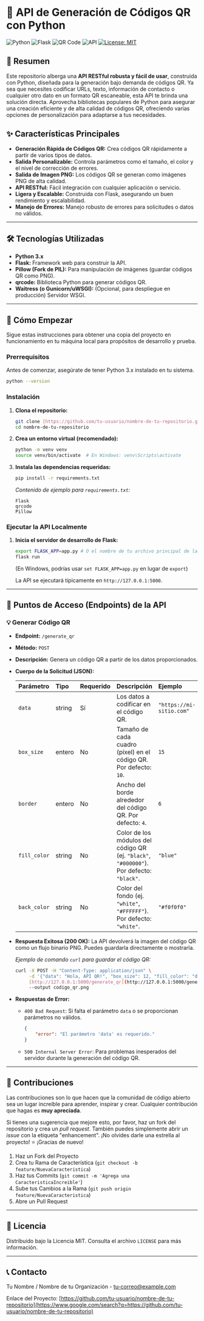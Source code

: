 # 🐍 API de Generación de Códigos QR con Python

![Python](https://img.shields.io/badge/Python-3.x-blue.svg)
![Flask](https://img.shields.io/badge/Framework-Flask-lightgray.svg)
![QR Code](https://img.shields.io/badge/Característica-Generación%20de%20Códigos%20QR-green.svg)
![API](https://img.shields.io/badge/Tipo-REST%20API-orange.svg)
[![License: MIT](https://img.shields.io/badge/License-MIT-yellow.svg)](https://opensource.org/licenses/MIT)

## 🚀 Resumen

Este repositorio alberga una **API RESTful robusta y fácil de usar**, construida con Python, diseñada para la generación bajo demanda de códigos QR. Ya sea que necesites codificar URLs, texto, información de contacto o cualquier otro dato en un formato QR escaneable, esta API te brinda una solución directa. Aprovecha bibliotecas populares de Python para asegurar una creación eficiente y de alta calidad de códigos QR, ofreciendo varias opciones de personalización para adaptarse a tus necesidades.

## ✨ Características Principales

* **Generación Rápida de Códigos QR:** Crea códigos QR rápidamente a partir de varios tipos de datos.
* **Salida Personalizable:** Controla parámetros como el tamaño, el color y el nivel de corrección de errores.
* **Salida de Imagen PNG:** Los códigos QR se generan como imágenes PNG de alta calidad.
* **API RESTful:** Fácil integración con cualquier aplicación o servicio.
* **Ligera y Escalable:** Construida con Flask, asegurando un buen rendimiento y escalabilidad.
* **Manejo de Errores:** Manejo robusto de errores para solicitudes o datos no válidos.

---

## 🛠️ Tecnologías Utilizadas

* **Python 3.x**
* **Flask:** Framework web para construir la API.
* **Pillow (Fork de PIL):** Para manipulación de imágenes (guardar códigos QR como PNG).
* **qrcode:** Biblioteca Python para generar códigos QR.
* **Waitress (o Gunicorn/uWSGI):** (Opcional, para despliegue en producción) Servidor WSGI.

---

## 🚀 Cómo Empezar

Sigue estas instrucciones para obtener una copia del proyecto en funcionamiento en tu máquina local para propósitos de desarrollo y prueba.

### Prerrequisitos

Antes de comenzar, asegúrate de tener Python 3.x instalado en tu sistema.

```bash
python --version
```

### Instalación

1.  **Clona el repositorio:**

    ```bash
    git clone [https://github.com/tu-usuario/nombre-de-tu-repositorio.git](https://github.com/tu-usuario/nombre-de-tu-repositorio.git)
    cd nombre-de-tu-repositorio
    ```

2.  **Crea un entorno virtual (recomendado):**

    ```bash
    python -m venv venv
    source venv/bin/activate  # En Windows: venv\Scripts\activate
    ```

3.  **Instala las dependencias requeridas:**

    ```bash
    pip install -r requirements.txt
    ```

    *Contenido de ejemplo para `requirements.txt`:*

    ```
    Flask
    qrcode
    Pillow
    ```

### Ejecutar la API Localmente

1.  **Inicia el servidor de desarrollo de Flask:**

    ```bash
    export FLASK_APP=app.py # O el nombre de tu archivo principal de la app Flask
    flask run
    ```

    (En Windows, podrías usar `set FLASK_APP=app.py` en lugar de `export`)

    La API se ejecutará típicamente en `http://127.0.0.1:5000`.

-----

## 📄 Puntos de Acceso (Endpoints) de la API

### 💡 Generar Código QR

  * **Endpoint:** `/generate_qr`

  * **Método:** `POST`

  * **Descripción:** Genera un código QR a partir de los datos proporcionados.

  * **Cuerpo de la Solicitud (JSON):**

    | Parámetro    | Tipo    | Requerido | Descripción                                                                | Ejemplo                    |
    | :----------- | :------ | :-------- | :------------------------------------------------------------------------- | :------------------------- |
    | `data`       | string  | Sí        | Los datos a codificar en el código QR.                                     | `"https://mi-sitio.com"`   |
    | `box_size`   | entero  | No        | Tamaño de cada cuadro (píxel) en el código QR. Por defecto: `10`.          | `15`                       |
    | `border`     | entero  | No        | Ancho del borde alrededor del código QR. Por defecto: `4`.                 | `6`                        |
    | `fill_color` | string  | No        | Color de los módulos del código QR (ej. `"black"`, `"#000000"`). Por defecto: `"black"`. | `"blue"`                   |
    | `back_color` | string  | No        | Color del fondo (ej. `"white"`, `"#FFFFFF"`). Por defecto: `"white"`.      | `"#f0f0f0"`                |

  * **Respuesta Exitosa (200 OK):**
    La API devolverá la imagen del código QR como un flujo binario PNG. Puedes guardarla directamente o mostrarla.

    *Ejemplo de comando `curl` para guardar el código QR:*

    ```bash
    curl -X POST -H "Content-Type: application/json" \
         -d '{"data": "Hola, API QR!", "box_size": 12, "fill_color": "darkblue"}' \
         [http://127.0.0.1:5000/generate_qr](http://127.0.0.1:5000/generate_qr) \
         --output codigo_qr.png
    ```

  * **Respuestas de Error:**

      * `400 Bad Request`: Si falta el parámetro `data` o se proporcionan parámetros no válidos.
        ```json
        {
            "error": "El parámetro 'data' es requerido."
        }
        ```
      * `500 Internal Server Error`: Para problemas inesperados del servidor durante la generación del código QR.

-----

## 🤝 Contribuciones

Las contribuciones son lo que hacen que la comunidad de código abierto sea un lugar increíble para aprender, inspirar y crear. Cualquier contribución que hagas es **muy apreciada**.

Si tienes una sugerencia que mejore esto, por favor, haz un fork del repositorio y crea un *pull request*. También puedes simplemente abrir un *issue* con la etiqueta "enhancement".
¡No olvides darle una estrella al proyecto\! ⭐ ¡Gracias de nuevo\!

1.  Haz un Fork del Proyecto
2.  Crea tu Rama de Característica (`git checkout -b feature/NuevaCaracteristica`)
3.  Haz tus Commits (`git commit -m 'Agrega una CaracteristicaIncreible'`)
4.  Sube tus Cambios a la Rama (`git push origin feature/NuevaCaracteristica`)
5.  Abre un Pull Request

-----

## 📄 Licencia

Distribuido bajo la Licencia MIT. Consulta el archivo `LICENSE` para más información.

-----

## 📞 Contacto

Tu Nombre / Nombre de tu Organización - [tu-correo@example.com](mailto:tu-correo@example.com)

Enlace del Proyecto: [https://github.com/tu-usuario/nombre-de-tu-repositorio](https://www.google.com/search?q=https://github.com/tu-usuario/nombre-de-tu-repositorio)

```
```
